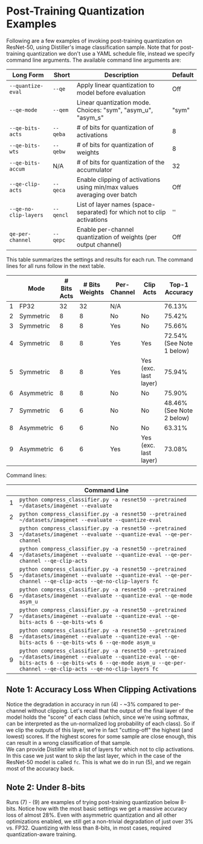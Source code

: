 # Post-Training Quantization Examples

Following are a few examples of invoking post-training quantization on ResNet-50, using Distiller's image classification sample. Note that for post-training quantization we don't use a YAML schedule file, instead we specify command line arguments. The available command line arguments are:

| Long Form             | Short     | Description                                                              | Default |
|-----------------------|-----------|--------------------------------------------------------------------------|---------|
| `--quantize-eval`     | `--qe`    | Apply linear quantization to model before evaluation                     | Off     |
| `--qe-mode`           | `--qem`   | Linear quantization mode. Choices: "sym", "asym_u", "asym_s"             | "sym"   |
| `--qe-bits-acts`      | `--qeba`  | # of bits for quantization of activations                                | 8       |
| `--qe-bits-wts`       | `--qebw`  | # of bits for quantization of weights                                    | 8       |
| `--qe-bits-accum`     | N/A       | # of bits for quantization of the accumulator                            | 32      |
| `--qe-clip-acts`      | `--qeca`  | Enable clipping of activations using min/max values averaging over batch | Off     |
| `--qe-no-clip-layers` | `--qencl` | List of layer names (space-separated) for which not to clip activations  | ''      |
| `qe-per-channel`      | `--qepc`  | Enable per-channel quantization of weights (per output channel)          | Off     |

This table summarizes the settings and results for each run. The command lines for all runs follow in the next table.

|   | Mode       | # Bits Acts | # Bits Weights | Per-Channel | Clip Acts             | Top-1 Accuracy |
|---|------------|-------------|----------------|-------------|-----------------------|----------------|
| 1 | FP32       | 32          | 32             | N/A         |                       | 76.13%         |
| 2 | Symmetric  | 8           | 8              | No          | No                    | 75.42%         |
| 3 | Symmetric  | 8           | 8              | Yes         | No                    | 75.66%         |
| 4 | Symmetric  | 8           | 8              | Yes         | Yes                   | 72.54% (See Note 1 below) |
| 5 | Symmetric  | 8           | 8              | Yes         | Yes (exc. last layer) | 75.94%         |
| 6 | Asymmetric | 8           | 8              | No          | No                    | 75.90%         |
| 7 | Symmetric  | 6           | 6              | No          | No                    | 48.46% (See Note 2 below) |
| 8 | Asymmetric | 6           | 6              | No          | No                    | 63.31%         |
| 9 | Asymmetric | 6           | 6              | Yes         | Yes (exc. last layer) | 73.08%         |

Command lines:

|   | Command Line |
|---|--------------|
| 1 | `python compress_classifier.py -a resnet50 --pretrained ~/datasets/imagenet --evaluate`
| 2 | `python compress_classifier.py -a resnet50 --pretrained ~/datasets/imagenet --evaluate --quantize-eval`
| 3 | `python compress_classifier.py -a resnet50 --pretrained ~/datasets/imagenet --evaluate --quantize-eval --qe-per-channel`
| 4 | `python compress_classifier.py -a resnet50 --pretrained ~/datasets/imagenet --evaluate --quantize-eval --qe-per-channel --qe-clip-acts`
| 5 | `python compress_classifier.py -a resnet50 --pretrained ~/datasets/imagenet --evaluate --quantize-eval --qe-per-channel --qe-clip-acts --qe-no-clip-layers fc`
| 6 | `python compress_classifier.py -a resnet50 --pretrained ~/datasets/imagenet --evaluate --quantize-eval --qe-mode asym_u`
| 7 | `python compress_classifier.py -a resnet50 --pretrained ~/datasets/imagenet --evaluate --quantize-eval --qe-bits-acts 6 --qe-bits-wts 6`
| 8 | `python compress_classifier.py -a resnet50 --pretrained ~/datasets/imagenet --evaluate --quantize-eval --qe-bits-acts 6 --qe-bits-wts 6 --qe-mode asym_u`
| 9 | `python compress_classifier.py -a resnet50 --pretrained ~/datasets/imagenet --evaluate --quantize-eval --qe-bits-acts 6 --qe-bits-wts 6 --qe-mode asym_u --qe-per-channel --qe-clip-acts --qe-no-clip-layers fc`

## Note 1: Accuracy Loss When Clipping Activations

Notice the degradation in accuracy in run (4) - ~3% compared to per-channel without clipping. Let's recall that the output of the final layer of the model holds the "score" of each class (which, since we're using softmax, can be interpreted as the un-normalized log probability of each class). So if we clip the outputs of this layer, we're in fact "cutting-off" the highest (and lowest) scores. If the highest scores for some sample are close enough, this can result in a wrong classification of that sample.  
We can provide Distiller with a list of layers for which not to clip activations. In this case we just want to skip the last layer, which in the case of the ResNet-50 model is called `fc`. This is what we do in run (5), and we regain most of the accuracy back.

## Note 2: Under 8-bits

Runs (7) - (9) are examples of trying post-training quantization below 8-bits. Notice how with the most basic settings we get a massive accuracy loss of almost 28%. Even with asymmetric quantization and all other optimizations enabled, we still get a non-trivial degradation of just over 3% vs. FP32. Quantizing with less than 8-bits, in most cases, required quantization-aware training.